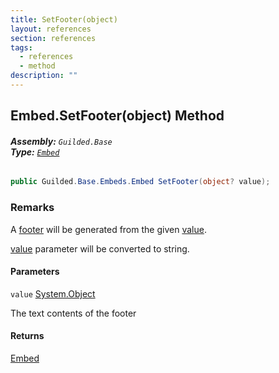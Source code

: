 ```yaml
---
title: SetFooter(object)
layout: references
section: references
tags:
  - references
  - method
description: ""
---
```


## Embed.SetFooter(object) Method
###### **Assembly:** `Guilded.Base`<br/>**Type:** [`Embed`](Embed 'Guilded.Base.Embeds.Embed')

```csharp
public Guilded.Base.Embeds.Embed SetFooter(object? value);
```

### Remarks
  
A [footer](EmbedFooter 'Guilded.Base.Embeds.EmbedFooter') will be generated from the given [value](Embed.SetFooter(object)#Guilded.Base.Embeds.Embed.SetFooter(object).value 'Guilded.Base.Embeds.Embed.SetFooter(object).value').  
  
[value](Embed.SetFooter(object)#Guilded.Base.Embeds.Embed.SetFooter(object).value 'Guilded.Base.Embeds.Embed.SetFooter(object).value') parameter will be converted to string.
#### Parameters

<a name='Guilded.Base.Embeds.Embed.SetFooter(object).value'></a>

`value` [System.Object](https://docs.microsoft.com/en-us/dotnet/api/System.Object 'System.Object')

The text contents of the footer

#### Returns
[Embed](Embed 'Guilded.Base.Embeds.Embed')